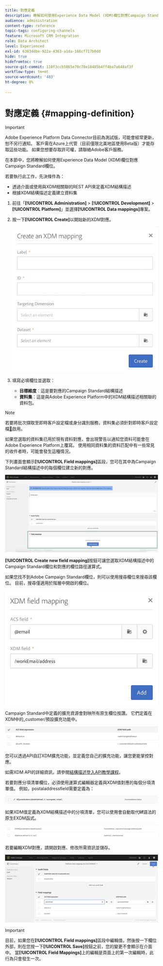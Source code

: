 ```yaml
---
title: 對應定義
description: 瞭解如何使用Experience Data Model (XDM)欄位對應Campaign Standard欄位。
audience: administration
content-type: reference
topic-tags: configuring-channels
feature: Microsoft CRM Integration
role: Data Architect
level: Experienced
exl-id: 6383ddbe-922a-4363-a1da-166cf717b0dd
hide: true
hidefromtoc: true
source-git-commit: 110f3ccb5865e70c78e18485b4ff4ba7a648af3f
workflow-type: tm+mt
source-wordcount: '483'
ht-degree: 0%

---
```


# 對應定義 {#mapping-definition}

>[!IMPORTANT]
>
>Adobe Experience Platform Data Connector目前為測試版，可能會經常更新，恕不另行通知。 客戶需在Azure上代管（目前僅限北美地區使用Beta版）才能存取這些功能。 如果您想要存取許可權，請聯絡Adobe客戶服務。

在本節中，您將瞭解如何使用Experience Data Model (XDM)欄位對應Campaign Standard欄位。

若要執行此工作，先決條件為：

* 透過介面或使用與XDM相關聯的REST API來定義XDM結構描述
* 根據XDM結構描述定義建立資料集

1. 前往「**[!UICONTROL Administration]** > **[!UICONTROL Development]** > **[!UICONTROL Platform]**」並選擇&#x200B;**[!UICONTROL Data mappings]**&#x200B;專案。

1. 按一下&#x200B;**[!UICONTROL Create]**&#x200B;以開始新的XDM對應。

   ![](assets/aep_createmapping.png)

1. 填寫必填欄位並選取：

   * **目標維度**：這是要對應的Campaign Standard結構描述
   * **資料集**：這是與Adobe Experience Platform中的XDM結構描述相關聯的資料包。

>[!NOTE]
>
>若要將批次擷取至即時客戶設定檔或身分識別服務，資料集必須針對即時客戶設定檔[&#128279;](https://experienceleague.adobe.com/docs/experience-platform/rtcdp/intro/get-started.html?lang=zh-Hant)啟用。
>
>如果您選取的資料集已用於現有資料對應，會出現警告以通知您資料可能會在Adobe Experience Platform上覆寫。 使用相同資料集的資料匹配中有一些常見的收件者時，可能會發生這種情況。

下列畫面會顯示&#x200B;**[!UICONTROL Field mappings]**&#x200B;區段，您可在其中為Campaign Standard結構描述中的每個欄位建立新的對應。

![](assets/aep_fieldmappings.png)

**[!UICONTROL Create new field mapping]**&#x200B;按鈕可讓您選取XDM結構描述中的Campaign Standard欄位和對應的欄位路徑運算式。

如果您找不到Adobe Campaign Standard欄位，則可以使用搜尋欄位來搜尋該欄位。 目前，搜尋僅適用於階層中開啟的欄位。

![](assets/aep_mapfield.png)

Campaign Standard中定義的擴充資源會對映所有原生欄位按讚。 它們定義在XDM中的_customer/預設擴充功能中。

![](assets/aep_fieldscusmapping.png)

您可以透過API自訂XDM擴充功能，並定義您自己的擴充功能，讓您更能掌控對應。

如需XDM API的詳細資訊，請參閱[結構描述登入API教學課程](https://experienceleague.adobe.com/docs/experience-platform/xdm/api/getting-started.html?lang=zh-Hant)。

若要對應分項清單欄位，必須使用運算式編輯器定義與XDM值對應的每個分項清單值。 例如，postaladdressfield需要定義為：

![](assets/aep_enummapping.png)

如果XDM值定義為XDM結構描述中的分項清單，您可以使用會自動取代&#x200B;**lif**&#x200B;語法的原生EXDM函式。

![](assets/aep_enummappingexdm.png)

若要編輯XDM對應，請開啟對應、修改所需資訊並儲存。

![](assets/aep_editmapping.png)

>[!IMPORTANT]
>
>目前，如果您在&#x200B;**[!UICONTROL Field mappings]**&#x200B;區段中編輯值，然後按一下欄位外部，則在您按一下&#x200B;**[!UICONTROL Save]**&#x200B;按鈕之前，您的變更不會顯示在介面中。 當&#x200B;**[!UICONTROL Field Mappings]**&#x200B;上的編輯是頁面上的第一次編輯時，此行為只會發生一次。
